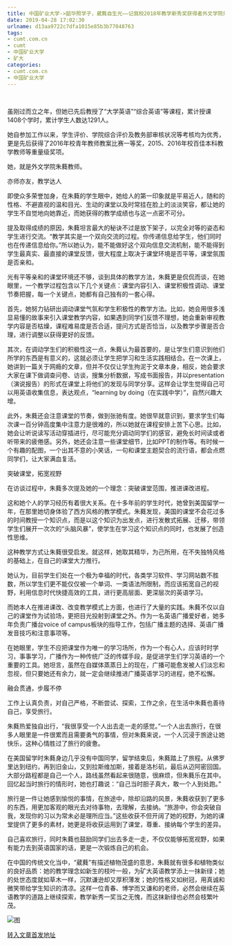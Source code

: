 ```yaml
---
title: 中国矿业大学->韶华照学子，葳蕤自生光——记我校2018年教学新秀奖获得者外文学院朱蕤 | cumt.com.cn
date: 2019-04-28 17:02:30
urlname: d13aa9722c7dfa1015e85b3b77048763
tags: 
- cumt.com.cn
- cumt
- 中国矿业大学
- 矿大
categories:
- cumt.com.cn
- 中国矿业大学
---
```


  

虽刚过而立之年，但她已先后教授了“大学英语”“综合英语”等课程，累计授课1408个学时，累计学生人数达1291人。

她自参加工作以来，学生评价、学院综合评价及教务部审核状况等考核均为优秀，更是先后获得了2016年校青年教师教案比赛一等奖，2015、2016年校百佳本科教学教师等重量级奖项。

她，就是外文学院朱蕤教师。

亦师亦友，教学达人

即使众多荣誉加身，在朱蕤的学生眼中，她给人的第一印象就是平易近人，随和的性格、不避直视的温和目光、生动的课堂以及时常挂在脸上的淡淡笑容，都让她的学生不自觉地向她靠近，而她获得的教学成绩也与这一点密不可分。

提及取得成绩的原因，朱蕤坦言最大的秘诀不过是放下架子，以完全对等的姿态和学生进行交流。“教学其实是一个双向交流的过程。你传递信息给学生，他们同时也在传递信息给你。”所以她认为，能不能做好这个双向信息交流机制，能不能得到学生最真实、最直接的课堂反馈，很大程度上取决于课堂环境是否平等，课堂氛围是否亲和。

光有平等亲和的课堂环境还不够，谈到具体的教学方法，朱蕤更是侃侃而谈，在她眼里，一个教学过程包含以下几个关键点：课堂内容引入、课堂积极性调动、课堂节奏把握，每一个关键点，她都有自己独有的一套心得。

首先，她努力钻研出调动课堂气氛和学生积极性的教学方法。比如，她会用很多浅显易懂的故事来引入课堂教学内容，如果遇到同学们反馈不理想，她会重新审视教学内容是否枯燥，课程难易度是否合适，提问方式是否恰当，以及教学步骤是否合理，进行调整以获得更好的反馈。

其次，在调动学生们的积极性这一点，朱蕤认为最首要的，是让学生们意识到他们所学的东西是有意义的，这就必须让学生把学习和生活实践相结合。在一次课上，她讲到一篇关于网瘾的文章，但并不仅仅让学生拘泥于文章本身，相反，她会要求大家在课下做调查问卷、访谈，搜集分析数据，写成书面报告，并以presentation（演说报告）的形式在课堂上将他们的发现与同学分享。这样会让学生觉得自己可以用英语收集信息，表达观点，“learning by doing（在实践中学）”，自然兴趣大增。

此外，朱蕤还会注意课堂的节奏，做到张驰有度。她很早就意识到，要求学生们每次课一百分钟高度集中注意力是很难的，所以她就在课程安排上苦下心思。比如，她会让听说读写活动穿插进行，尽可能充分调动同学们的感官，避免长时间读或者听带来的疲倦感。另外，她还会注意一些课堂细节，比如PPT的制作等。有时候一个有趣的配图，一个出其不意的小笑话，一句和课堂主题契合的流行语，都会点燃同学们，让大家满血复活。

突破课堂，拓宽视野

在访谈过程中，朱蕤多次提及她的一个理念：突破课堂范围，推进课改进程。

这和她个人的学习经历有着很大关系。在十多年前的学生时代，她曾到美国留学一年，在那里她切身体验了西方风格的教学模式。朱蕤发现，美国的课堂不会花过多的时间教授一个知识点，而是以这个知识为出发点，进行发散式拓展、迁移，带领学生们展开一次次的“头脑风暴”，使学生在学习这个知识点的同时，也发展了创造性思维。

这种教学方式让朱蕤很受启发。就这样，她取其精华，为己所用，在不失独特风格的基础上，在自己的课堂大力推行。

她认为，目前学生们处在一个极为幸福的时代，各类学习软件、学习网站数不胜数，所以学生们更不能仅仅被一个单词、一类语法所限制，而应该拓宽自己的视野，利用信息时代快捷高效的工具，进行更高层面、更深层次的英语学习。

而她本人在推进课改、改变教学模式上方面，也进行了大量的实践。朱蕤不仅以自己的课堂作为试验场，更把目光投射到课堂之外。作为一名英语广播爱好者，她多年负责广播台voice of campus板块的指导工作，包括广播主题的选择、英语广播发音技巧和注意事项等。

在她眼里，学生不应把课堂作为唯一的学习场所，作为一个有心人，应该时时学习，事事学习，广播作为一种传统广泛的传媒手段，是促进学生们学习英语的一个重要的工具。她坦言，虽然在自媒体蒸蒸日上的现在，广播可能愈发被人们淡忘和忽视，但只要她还有余力，就一定会继续推进广播英语学习的进程，绝不松懈。

融会贯通，步履不停

工作上认真负责，对自己严格，不断尝试、探索，工作之余，在生活中朱蕤也善待自己，享受旅行。

朱蕤热爱独自出行，“我很享受一个人出去走一走的感觉。”一个人出去旅行，在很多人眼里是一件很累而且需要勇气的事情，但对朱蕤来说，一个人沉浸于旅途让她快乐，这种心情胜过了旅行的疲惫。

在美国留学时朱蕤身边几乎没有中国同学，留学结束后，朱蕤踏上了旅程。从佛罗里达到纽约，再到旧金山，又到拉斯维加斯，接着是洛杉矶，最后从迈阿密回国。大部分路程都是自己一个人，路线虽然看起来很随意，很麻烦，但朱蕤乐在其中。回忆起当时旅行的情形时，她也打趣说：“自己当时胆子真大，敢一个人到处跑。”

旅行是一件让她感到愉悦的事情，在旅途中，除却沿路的风景，朱蕤收获到了更多的东西，用更加客观的眼光去对待事物，去理解，去接纳。“旅游中，你会突破自我，发现你的习以为常未必是理所应当。”这些收获不但开阔了她的视野，为她的课堂提供了更多的素材，她更是将收获运用到了课堂，尊重、接纳每个学生的差异。

自己喜欢旅行，同时朱蕤也鼓励同学们出去多走一走，不仅仅能够拓宽视野，如果有能力去到英语国家的话，更是一次锻炼自己的机会。

在中国的传统文化当中，“葳蕤”有描述植物茂盛的意思，朱蕤就有很多和植物类似的良好品质：她的教学理念如新生的枝叶一般，为矿大英语教学添上一抹新绿；她的处世态度就如草木一样，沉默谦逊却又厚积薄发；她的性格又如树冠，用真诚和微笑带给学生知识的清凉。这样一位青春、博学而又谦和的老师，必然会继续在英语教学的道路上继续探索，教学新秀一奖当之无愧，而这抹新绿也必然会枝繁叶茂。

![图](http://xwzx.cumt.edu.cn/_upload/article/images/94/3f/2ba018f94d8d83de1cbe709e292d/de4de89d-9193-468f-a7e8-dc83e161ce5f.jpg)

[转入文章首发地址](http://xwzx.cumt.edu.cn/7d/f0/c521a490992/page.htm)